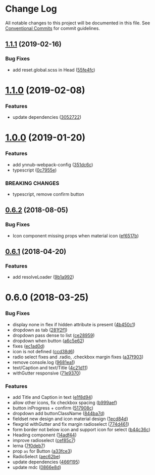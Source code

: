 # Change Log

All notable changes to this project will be documented in this file.
See [Conventional Commits](https://conventionalcommits.org) for commit guidelines.

## [1.1.1](https://github.com/christophehurpeau/ynnub/compare/ynnub@1.1.0...ynnub@1.1.1) (2019-02-16)


### Bug Fixes

* add reset.global.scss in Head ([55fe4fc](https://github.com/christophehurpeau/ynnub/commit/55fe4fc))





# [1.1.0](https://github.com/christophehurpeau/ynnub/compare/ynnub@1.0.0...ynnub@1.1.0) (2019-02-08)


### Features

* update dependencies ([3052722](https://github.com/christophehurpeau/ynnub/commit/3052722))





# [1.0.0](https://github.com/christophehurpeau/ynnub/compare/ynnub@0.6.2...ynnub@1.0.0) (2019-01-20)


### Features

* add ynnub-webpack-config ([351dc6c](https://github.com/christophehurpeau/ynnub/commit/351dc6c))
* typescript ([0c7955e](https://github.com/christophehurpeau/ynnub/commit/0c7955e))


### BREAKING CHANGES

* typescript, remove confirm button





<a name="0.6.2"></a>
## [0.6.2](https://github.com/christophehurpeau/ynnub/compare/ynnub@0.6.1...ynnub@0.6.2) (2018-08-05)


### Bug Fixes

* Icon component missing props when material icon ([ef6517b](https://github.com/christophehurpeau/ynnub/commit/ef6517b))




<a name="0.6.1"></a>
## [0.6.1](https://github.com/christophehurpeau/ynnub/compare/ynnub@0.6.0...ynnub@0.6.1) (2018-04-20)


### Features

* add resolveLoader ([9b1a992](https://github.com/christophehurpeau/ynnub/commit/9b1a992))




<a name="0.6.0"></a>
# 0.6.0 (2018-03-25)


### Bug Fixes

* display none in flex if hidden attribute is present ([4b450c1](https://github.com/christophehurpeau/ynnub/commit/4b450c1))
* dropdown as tab ([281f2f1](https://github.com/christophehurpeau/ynnub/commit/281f2f1))
* dropdown pass dense to list ([ce28959](https://github.com/christophehurpeau/ynnub/commit/ce28959))
* dropdown when button ([a6c5e62](https://github.com/christophehurpeau/ynnub/commit/a6c5e62))
* fixes ([ec1ad0d](https://github.com/christophehurpeau/ynnub/commit/ec1ad0d))
* icon is not defined ([ccd38d6](https://github.com/christophehurpeau/ynnub/commit/ccd38d6))
* radio select fixes and .radio, .checkbox margin fixes ([a37f903](https://github.com/christophehurpeau/ynnub/commit/a37f903))
* remove console.log ([9681ea1](https://github.com/christophehurpeau/ynnub/commit/9681ea1))
* text/Caption and text/Title ([4c21d11](https://github.com/christophehurpeau/ynnub/commit/4c21d11))
* withGutter responsive ([71e9370](https://github.com/christophehurpeau/ynnub/commit/71e9370))


### Features

* add Title and Caption in text ([e1f8d94](https://github.com/christophehurpeau/ynnub/commit/e1f8d94))
* allow other icons, fix checkbox spacing ([b999aef](https://github.com/christophehurpeau/ynnub/commit/b999aef))
* button inProgress + confirm ([517908c](https://github.com/christophehurpeau/ynnub/commit/517908c))
* dropdown add buttonClassName ([844ba7d](https://github.com/christophehurpeau/ynnub/commit/844ba7d))
* fieldset new design and icon material design ([1ecd84d](https://github.com/christophehurpeau/ynnub/commit/1ecd84d))
* flexgrid withGutter and fix margin radioselect ([774d461](https://github.com/christophehurpeau/ynnub/commit/774d461))
* form border not below icon and support icon for select ([b44c36c](https://github.com/christophehurpeau/ynnub/commit/b44c36c))
* Heading component ([14adf44](https://github.com/christophehurpeau/ynnub/commit/14adf44))
* improve radioselect ([cef85c7](https://github.com/christophehurpeau/ynnub/commit/cef85c7))
* lerna ([7f0deb7](https://github.com/christophehurpeau/ynnub/commit/7f0deb7))
* prop `as` for Button ([a33fce3](https://github.com/christophehurpeau/ynnub/commit/a33fce3))
* RadioSelect ([aec62be](https://github.com/christophehurpeau/ynnub/commit/aec62be))
* update dependencies ([466f195](https://github.com/christophehurpeau/ynnub/commit/466f195))
* update mdc ([0866e8d](https://github.com/christophehurpeau/ynnub/commit/0866e8d))
